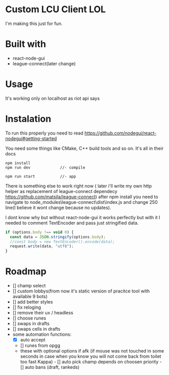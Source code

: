 # Custom LCU Client LOL

I'm making this just for fun.

# Built with

- react-node-gui
- league-connect(later change)

# Usage

It's working only on localhost as riot api says

# Instalation

To run this properly you need to read https://github.com/nodegui/react-nodegui#getting-started

You need some things like CMake, C++ build tools and so on. It's all in their docs

```
npm install
npm run dev             //- compile

npm run start           //- app
```

There is something else to work right now ( later i'll write my own http helper as replacement of league-connect dependecy https://github.com/matsjla/league-connect) after npm install you need to navigate to node_modules\league-connect\dist\index.js and change 250 line(I believe it wont change because no updates).

I dont know why but without react-node-gui it works perfectly but with it I needed to comment TextEncoder and pass just stringified data.

```js
if (options.body !== void 0) {
  const data = JSON.stringify(options.body);
  //const body = new TextEncoder().encode(data);
  request.write(data, "utf8");
}
```

# Roadmap

- [] champ select
- [] custom lobbys(from now it's static version of pracitce tool with available 9 bots)
- [] add better styles
- [] fix reloging
- [] remove their ux / headless
- [] choose runes
- [] swaps in drafts
- [] swaps cells in drafts
- some automation functions:
  - [x] auto accept
  - [] runes from opgg
  - these with optional options if afk
    (if mouse was not touched in some seconds in case when you know you will not come back from toilet too fast Kappa) - [] auto pick champ depends on choosen priority - [] auto bans (draft, rankeds)
